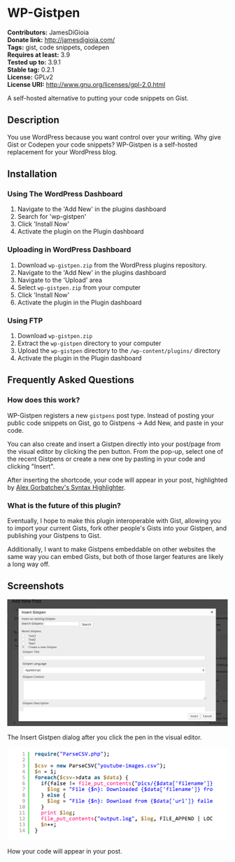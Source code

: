 # WP-Gistpen #
**Contributors:** JamesDiGioia  
**Donate link:** http://jamesdigioia.com/  
**Tags:** gist, code snippets, codepen  
**Requires at least:** 3.9  
**Tested up to:** 3.9.1  
**Stable tag:** 0.2.1  
**License:** GPLv2  
**License URI:** http://www.gnu.org/licenses/gpl-2.0.html  

A self-hosted alternative to putting your code snippets on Gist.

## Description ##

You use WordPress because you want control over your writing. Why give Gist or Codepen your code snippets? WP-Gistpen is a self-hosted replacement for your WordPress blog.

## Installation ##

### Using The WordPress Dashboard ###

1. Navigate to the 'Add New' in the plugins dashboard
2. Search for 'wp-gistpen'
3. Click 'Install Now'
4. Activate the plugin on the Plugin dashboard

### Uploading in WordPress Dashboard ###

1. Download `wp-gistpen.zip` from the WordPress plugins repository.
2. Navigate to the 'Add New' in the plugins dashboard
3. Navigate to the 'Upload' area
4. Select `wp-gistpen.zip` from your computer
5. Click 'Install Now'
6. Activate the plugin in the Plugin dashboard

### Using FTP ###

1. Download `wp-gistpen.zip`
2. Extract the `wp-gistpen` directory to your computer
3. Upload the `wp-gistpen` directory to the `/wp-content/plugins/` directory
4. Activate the plugin in the Plugin dashboard

## Frequently Asked Questions ##

### How does this work? ###

WP-Gistpen registers a new `gistpens` post type. Instead of posting your public code snippets on Gist, go to Gistpens -> Add New, and paste in your code.

You can also create and insert a Gistpen directly into your post/page from the visual editor by clicking the pen button. From the pop-up, select one of the recent Gistpens or create a new one by pasting in your code and clicking "Insert".

After inserting the shortcode, your code will appear in your post, highlighted by [Alex Gorbatchev's Syntax Highlighter](http://alexgorbatchev.com/SyntaxHighlighter/).

### What is the future of this plugin? ###

Eventually, I hope to make this plugin interoperable with Gist, allowing you to import your current Gists, fork other people's Gists into your Gistpen, and publishing your Gistpens to Gist.

Additionally, I want to make Gistpens embeddable on other websites the same way you can embed Gists, but both of those larger features are likely a long way off.

## Screenshots ##

![](assets/screenshot-1.png)

The Insert Gistpen dialog after you click the pen in the visual editor.

![](assets/screenshot-2.png)

How your code will appear in your post.
